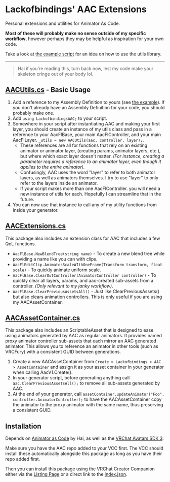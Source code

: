 # Lackofbindings' AAC Extensions

Personal extensions and utilities for Animator As Code.

**Most of these will probably make no sense outside of my specific workflow**, however perhaps they may be helpful as inspiration for your own code.

Take a look at [the example script](Packages/com.lackofbindings.aacextensions/Examples/AACGenerator.cs) for an idea on how to use the utils library.

----

> Hai if you're reading this, turn back now, lest my code make your skeleton cringe out of your body lol.

##  [AACUtils.cs](Packages/com.lackofbindings.aacextensions/Editor/AACUtils.cs) - Basic Usage

1. Add a reference to my Assembly Definition to yours (see [the example](Packages/com.lackofbindings.aacextensions/Examples/)). If you don't already have an Assembly Definition for your code, you should probably make one.
2. Add `using LackofbindingsAAC;` to your script.
3. Somewhere in your script after instantiating AAC and making your first layer, you should create an instance of my utils class and pass in a reference to your AacFlBase, your main AacFlController, and your main AacFlLayer.  `_utils = new AACUtils(aac, controller, layer);`. 
   * These references are all for functions that rely on an existing animator or animator layer, (creating params, animator layers, etc.), but where which exact layer doesn't matter. *(For instance, creating a parameter requires a reference to an animator layer, even though it applies to the entire animator).*
   * Confusingly, AAC uses the word "layer" to refer to both animator layers, as well as animators themselves. I try to use "layer" to only refer to the layers inside an animator.
   * If your script makes more than one AacFlController. you will need a new instance of utils for each. Hopefully I can streamline that in the future.
4. You can now use that instance to call any of my utility functions from inside your generator.

## [AACExtensions.cs](Packages/com.lackofbindings.aacextensions/Editor/AACExtensions/AACExtensions.cs)

This package also includes an extension class for AAC that includes a few QoL functions. 

* `AacFlBase.NewBlendTree(string name)` - To create a new blend tree while providing a name like you can with clips.
* `AacFlEditClip.AnimatesScaleWIthOneFrame(Transform transform, float scale)` - To quickly animate uniform scale.
* `AacFlBase.ClearOutController(AnimatorController controller)` - To quickly clear all layers, params, and aac-created sub-assets from a controller. *(Only relevant to my janky workflow)*.
* `AacFlBase.ClearPreviousAssetsAll()` - Just like ClearPreviousAssets() but also clears animation controllers. This is only useful if you are using my AACAssetContainer.

## [AACAssetContainer.cs](Packages/com.lackofbindings.aacextensions/Editor/AACAssetContainer.cs)

This package also includes an ScriptableAsset that is designed to ease using animators generated by AAC as regular animators. It provides named proxy animator controller sub-assets that each mirror an AAC generated animator. This allows you to reference an animator in other tools (such as VRCFury) with a consistent GUID between generations. 

1. Create a new AACAssetContainer from `Create > Lackofbindings > AAC > AssetContainer` and assign it as your asset container in your generator when calling AacV1.Create().
2. In your generator script, before generating anything call `aac.ClearPreviousAssetsAll();` to remove all sub-assets generated by AAC.
3. At the end of your generator, call `assetContainer.updateAnimator("Foo", controller.AnimatorController);` to have the AACAssetContainer copy the animator to the proxy animator with the same name, thus preserving a consistent GUID.

## Installation

Depends on [Animator as Code](https://github.com/hai-vr/av3-animator-as-code) by Hai, as well as the [VRChat Avatars SDK 3](https://vrchat.com/home/download).

Make sure you have the AAC repo added to your VCC first. The VCC should install these automatically alongside this package as long as you have their repo added first.

Then you can install this package using the VRChat Creator Companion either via the [Listing Page](https://lackofbindings.github.io/aac-extensions/) or a direct link to the [index.json](https://lackofbindings.github.io/aac-extensions/index.json). 